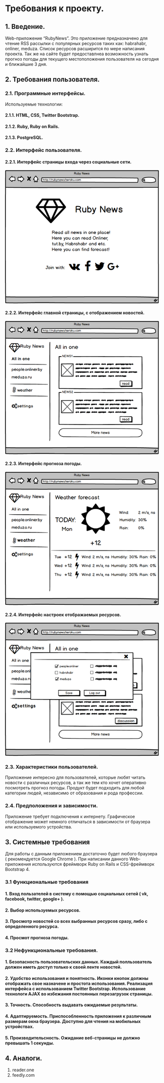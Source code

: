 # Требования к проекту.
## 1. Введение.
Web-приложение “RubyNews”.
Это приложение предназначено для чтение RSS рассылки с популярных ресурсов таких как: habrahabr, onliner, meduza. Список ресурсов расширится по мере написания проекта. Так же на сайте будет предоставлнеа возможность узнать прогноз погоды для текущего местоположения пользователя на сегодня и ближайшие 3 дня.   
## 2. Требования пользователя.
### 2.1. Программные интерфейсы.   
Используемые технологии:  
#### 2.1.1. HTML, CSS, Twitter Bootstrap.  
#### 2.1.2. Ruby, Ruby on Rails.  
#### 2.1.3. PostgreSQL. 
### 2.2. Интерфейс пользователя.
#### 2.2.1. Интерфейс страницы входа через социальные сети. 
![alt text](https://github.com/ml-dalos/RubyNews/blob/master/mockups/Welcome%20mockup.png)
#### 2.2.2. Интерфейс главной страницы, с отображением новостей.
![alt text](https://github.com/ml-dalos/RubyNews/blob/master/mockups/Main%20mockup.png)
#### 2.2.3. Интерфейс прогноза погоды.
![alt text](https://github.com/ml-dalos/RubyNews/blob/master/mockups/Weather%20mockup.png)
#### 2.2.4. Интерфейс настроек отображаемых ресурсов.

![alt text](https://github.com/ml-dalos/RubyNews/blob/master/mockups/Settings%20mockup.png)
### 2.3. Характеристики пользователей.
Приложение интересно для пользователей, которые любят читать новости с различных ресурсов, а так же тем кто хочет оперативно посмотреть прогноз погоды.
Продукт будет подходить для любой категории людей, независимо от образования и рода профессии.

### 2.4. Предположения и зависимости.
Приложение требует подключения к интернету. 
Графическое отображение может немного отличаться в зависимости от браузера или используемого устройства. 

## 3. Системные требования
Для работы с данным приложением достаточно будет любого браузера ( рекомендуется Google Chrome ). При написании данного Web-приложения используются фреймворк Ruby on Rails и CSS-фреймворк Bootstrap 4.
### 3.1	Функциональные требования
#### 1. Вход пользателей в систему с помощью социальных сетей ( vk, facebook, twitter, google+ ).
#### 2. Выбор используемых ресурсов.
#### 3. Просмотр новостей со всех выбранных ресурсов сразу, либо с определенного ресурса.
#### 4. Просмот прогноза погоды.

### 3.2 Нефункциональные требования.
#### 1. Безопасность пользовательских данных. Каждый полльзователь должен иметь доступ только к своей ленте новостей.
#### 2. Удобство использования и понятность. Иконки кнопок должны отображать свое назначене и простота использования. Реализация интерфейса с использованием Twitter Bootstrap. Использование технологи AJAX во избежания постоянных перезагрузок страницы.
#### 3. Точность. Способность выдавать ожидаемые результаты. 
#### 4. Адаптируемость. Приспособленность приложения к различным размерам окна браузера. Доступно для чтения на мобильных устройствах.
#### 5. Производительсность. Ожидание веб-страницы не должно превышать 1 секунды.

## 4. Аналоги.
1. reader.one
2. feedly.com
